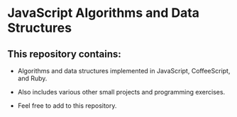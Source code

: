 # JavaScript Algorithms and Data Structures

## This repository contains:

- Algorithms and data structures implemented in JavaScript, CoffeeScript, and Ruby.

- Also includes various other small projects and programming exercises.

- Feel free to add to this repository.

